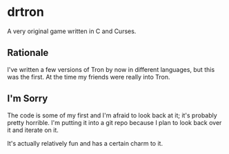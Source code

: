 # drtron #

A very original game written in C and Curses.

## Rationale ##

I've written a few versions of Tron by now in different languages, but this was
the first. At the time my friends were really into Tron.

## I'm Sorry ##

The code is some of my first and I'm afraid to look back at it; it's probably
pretty horrible. I'm putting it into a git repo because I plan to look back
over it and iterate on it.

It's actually relatively fun and has a certain charm to it.

